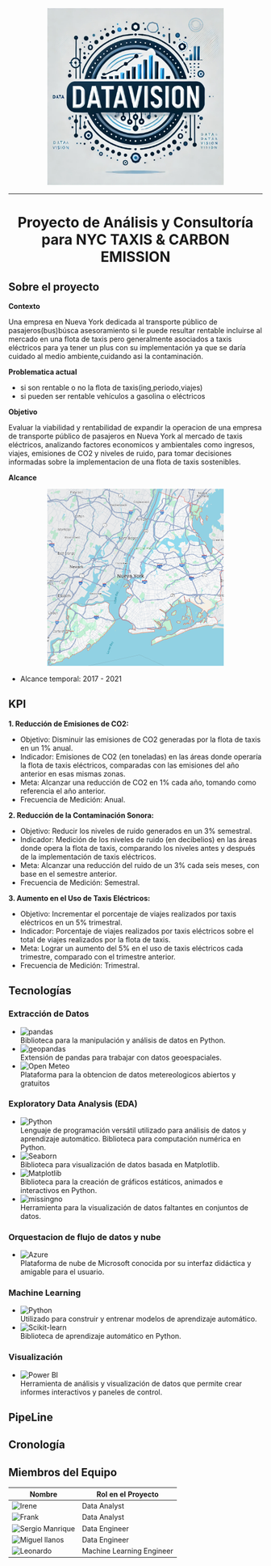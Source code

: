 <p align="center">
  <img src="./Images/Logo.jpg" alt="Logo" width="350" height="350" />
</p>

*** 
# <p align="center">Proyecto de Análisis y Consultoría para NYC TAXIS & CARBON EMISSION</p>

## Sobre el proyecto

**Contexto**

Una empresa en Nueva York dedicada al transporte público
de pasajeros(bus)búsca asesoramiento si le puede resultar 
rentable incluirse  al mercado en una flota de taxis pero generalmente asociados
a taxis eléctricos para ya tener un plus con su implementación ya que se daría cuidado al 
medio ambiente,cuidando asi la contaminación.

**Problematica actual**
- si son rentable o no  la flota de taxis(ing,periodo,viajes)
- si  pueden ser rentable vehículos  a gasolina o eléctricos


**Objetivo**

Evaluar la viabilidad y rentabilidad de expandir la operacion de una empresa de transporte público de pasajeros en Nueva York al mercado de taxis eléctricos, analizando factores economicos y ambientales como ingresos, viajes, emisiones de CO2 y niveles de ruido, para tomar decisiones informadas sobre la implementacion de una flota de taxis sostenibles.

**Alcance**

<p align="center">
  <img src="./Images/New York.png" alt="New York" width="350" height="350" />
</p>

- Alcance temporal: 2017 - 2021


## KPI

__1. Reducción de Emisiones de CO2:__
- Objetivo: Disminuir las emisiones de CO2 generadas por la flota de taxis en un 1% anual.
- Indicador: Emisiones de CO2 (en toneladas) en las áreas donde operaría la flota de taxis eléctricos, comparadas con las emisiones del año anterior en esas mismas zonas.
- Meta: Alcanzar una reducción de CO2 en 1% cada año, tomando como referencia el año anterior.
- Frecuencia de Medición: Anual.

__2. Reducción de la Contaminación Sonora:__
- Objetivo: Reducir los niveles de ruido generados en un 3% semestral.
- Indicador: Medición de los niveles de ruido (en decibelios) en las áreas donde opera la flota de taxis, comparando los niveles antes y después de la implementación de taxis eléctricos.
- Meta: Alcanzar una reducción del ruido de un 3% cada seis meses, con base en el semestre anterior.
- Frecuencia de Medición: Semestral.

__3. Aumento en el Uso de Taxis Eléctricos:__
- Objetivo: Incrementar el porcentaje de viajes realizados por taxis eléctricos en un 5% trimestral.
- Indicador: Porcentaje de viajes realizados por taxis eléctricos sobre el total de viajes realizados por la flota de taxis.
- Meta: Lograr un aumento del 5% en el uso de taxis eléctricos cada trimestre, comparado con el trimestre anterior.
- Frecuencia de Medición: Trimestral.

## Tecnologías 

### Extracción de Datos

- ![pandas](https://img.shields.io/badge/pandas-150458?style=for-the-badge&logo=pandas&logoColor=white)  
  Biblioteca para la manipulación y análisis de datos en Python.
- ![geopandas](https://img.shields.io/badge/geopandas-4285F4?style=for-the-badge&logo=python&logoColor=white)  
  Extensión de pandas para trabajar con datos geoespaciales.
- ![Open Meteo](https://img.shields.io/badge/Open_Meteo-00AFF?style=for-the-badge&logo=openstreetmap&logoColor=white)  
  Plataforma para la obtencion de datos metereologicos abiertos y gratuitos

### Exploratory Data Analysis (EDA)

- ![Python](https://img.shields.io/badge/Python-3776AB?style=for-the-badge&logo=python&logoColor=white)  
  Lenguaje de programación versátil utilizado para análisis de datos y aprendizaje automático.
  Biblioteca para computación numérica en Python.
- ![Seaborn](https://img.shields.io/badge/Seaborn-0C4B33?style=for-the-badge&logo=python&logoColor=white)  
  Biblioteca para visualización de datos basada en Matplotlib.
- ![Matplotlib](https://img.shields.io/badge/Matplotlib-003F5C?style=for-the-badge&logo=python&logoColor=white)  
  Biblioteca para la creación de gráficos estáticos, animados e interactivos en Python.
- ![missingno](https://img.shields.io/badge/missingno-4F7F9D?style=for-the-badge&logo=python&logoColor=white)  
  Herramienta para la visualización de datos faltantes en conjuntos de datos.



### Orquestacion de flujo de datos y nube

- ![Azure](https://img.shields.io/badge/Azure-0078D4?style=for-the-badge&logo=microsoft-azure&logoColor=white)  
  Plataforma de nube de Microsoft conocida por su interfaz didáctica y amigable para el usuario.

### Machine Learning

- ![Python](https://img.shields.io/badge/Python-3776AB?style=for-the-badge&logo=python&logoColor=white)  
  Utilizado para construir y entrenar modelos de aprendizaje automático.
- ![Scikit-learn](https://img.shields.io/badge/Scikit--learn-F7931E?style=for-the-badge&logo=scikit-learn&logoColor=white)  
  Biblioteca de aprendizaje automático en Python.

### Visualización

- ![Power BI](https://img.shields.io/badge/Power%20BI-F2C811?style=for-the-badge&logo=power-bi&logoColor=black)  
  Herramienta de análisis y visualización de datos que permite crear informes interactivos y paneles de control.





## PipeLine

## Cronología

## Miembros del Equipo

| **Nombre**   | **Rol en el Proyecto**    |
|--------------|----------------------------|
| ![Irene](https://img.shields.io/badge/Irene-fbff00?style=for-the-badge&logo=github&logoColor=black) | Data Analyst |
| ![Frank](https://img.shields.io/badge/Frank-fbff00?style=for-the-badge&logo=github&logoColor=black) | Data Analyst |
| ![Sergio Manrique](https://img.shields.io/badge/Sergio_Manrique-ff0000?style=for-the-badge&logo=github&logoColor=white) | Data Engineer |
| ![Miguel llanos](https://img.shields.io/badge/Miguel_Llanos-ff0000?style=for-the-badge&logo=github&logoColor=white) | Data Engineer |
| ![Leonardo](https://img.shields.io/badge/Leonardo-fe9a14?style=for-the-badge&logo=github&logoColor=white) | Machine Learning Engineer |